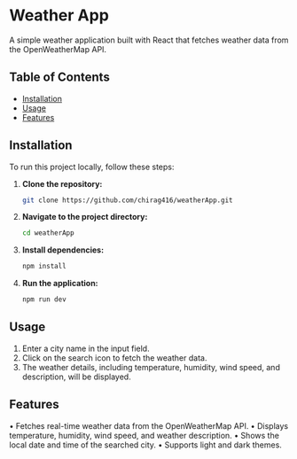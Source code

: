 # Weather App

A simple weather application built with React that fetches weather data from the OpenWeatherMap API.

## Table of Contents

- [Installation](#installation)
- [Usage](#usage)
- [Features](#features)

## Installation

To run this project locally, follow these steps:

1. **Clone the repository:**

   ```bash
   git clone https://github.com/chirag416/weatherApp.git

2. **Navigate to the project directory:**
   ```bash
   cd weatherApp

5. **Install dependencies:**
   ```bash
   npm install
   
7. **Run the application:**
   ```bash
   npm run dev


## Usage
   1. Enter a city name in the input field.
   2. Click on the search icon to fetch the weather data.
   3. The weather details, including temperature, humidity, wind speed, and description, will be displayed.

## Features
   • Fetches real-time weather data from the OpenWeatherMap API.
   • Displays temperature, humidity, wind speed, and weather description.
   • Shows the local date and time of the searched city.
   • Supports light and dark themes.
     

